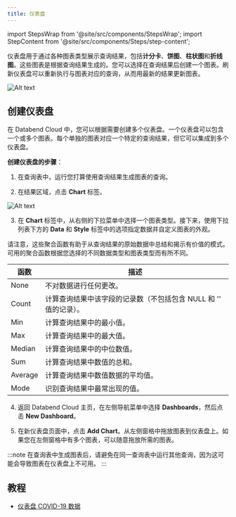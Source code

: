 ```yaml
---
title: 仪表盘
---
```

import StepsWrap from '@site/src/components/StepsWrap';
import StepContent from '@site/src/components/Steps/step-content';

仪表盘用于通过各种图表类型展示查询结果，包括**计分卡**、**饼图**、**柱状图**和**折线图**。这些图表是根据查询结果生成的。您可以选择在查询结果后创建一个图表。刷新仪表盘可以重新执行与图表对应的查询，从而用最新的结果更新图表。

![Alt text](@site/static/img/documents/dashboard/dashboard.png)

## 创建仪表盘

在 Databend Cloud 中，您可以根据需要创建多个仪表盘。一个仪表盘可以包含一个或多个图表。每个单独的图表对应一个特定的查询结果，但它可以集成到多个仪表盘。

**创建仪表盘的步骤**：

1. 在查询表中，运行您打算使用查询结果生成图表的查询。

2. 在结果区域，点击 **Chart** 标签。

![Alt text](@site/static/img/documents/dashboard/chart-btn.png)

3. 在 **Chart** 标签中，从右侧的下拉菜单中选择一个图表类型。接下来，使用下拉列表下方的 **Data** 和 **Style** 标签中的选项指定数据并自定义图表的外观。

请注意，这些聚合函数有助于从查询结果的原始数据中总结和揭示有价值的模式。可用的聚合函数根据您选择的不同数据类型和图表类型而有所不同。

| 函数                 | 描述                                                         |
|----------------------|--------------------------------------------------------------|
| None                 | 不对数据进行任何更改。                                       |
| Count                | 计算查询结果中该字段的记录数（不包括包含 NULL 和 '' 值的记录）。 |
| Min                  | 计算查询结果中的最小值。                                     |
| Max                  | 计算查询结果中的最大值。                                     |
| Median               | 计算查询结果中的中位数值。                                   |
| Sum                  | 计算查询结果中数值的总和。                                   |
| Average              | 计算查询结果中数值数据的平均值。                             |
| Mode                 | 识别查询结果中最常出现的值。                                 |

4. 返回 Databend Cloud 主页，在左侧导航菜单中选择 **Dashboards**，然后点击 **New Dashboard**。

5. 在新仪表盘页面中，点击 **Add Chart**。从左侧窗格中拖放图表到仪表盘上。如果您在左侧窗格中有多个图表，可以随意拖放所需的图表。

:::note
在查询表中生成图表后，请避免在同一查询表中运行其他查询，因为这可能会导致图表在仪表盘上不可用。
:::

## 教程

- [仪表盘 COVID-19 数据](/tutorials/databend-cloud/dashboard)